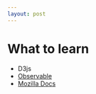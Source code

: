 ```yaml
---
layout: post
---
```


# What to learn

- D3js
- [Observable](https://observablehq.com)
- [Mozilla Docs](https://developer.mozilla.org/en-US/docs/Web/SVG)